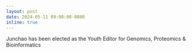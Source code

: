 ```yaml
---
layout: post
date: 2024-05-11 09:00:00-0800
inline: true
---
```


Junchao has been elected as the Youth Editor for Genomics, Proteomics & Bioinformatics